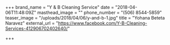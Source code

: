 +++
brand_name = "Y & B Cleaning Service"
date = "2018-04-06T11:48:09Z"
masthead_image = ""
phone_number = "(506) 8544-5859"
teaser_image = "/uploads/2018/04/06/y-and-b-1.jpg"
title = "Yohana Beteta Naravez"
external_url = "https://www.facebook.com/Y-B-Cleaning-Services-412906702402640/"

+++
